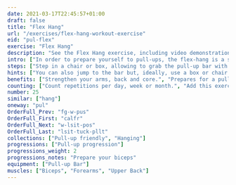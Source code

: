 ```yaml
---
date: 2021-03-17T22:45:57+01:00
draft: false
title: "Flex Hang"
url: "/exercises/flex-hang-workout-exercise"
eid: "pul-flex"
exercise: "Flex Hang"
description: "See the Flex Hang exercise, including video demonstration and instructions on how-to perform. Identify benefits and activated body parts, see similar, related and supporting exercises."
intro: ["In order to prepare yourself to pull-ups, the flex-hang is a starting exercise that will strengthen all muscles used when proper pulling."]
steps: ["Step in a chair or box, allowing to grab the pull-up bar with your elbows bent, chin above the bar, and without effort.", "Step forward, keeping the elbows in the bent position and sustaining your body only with the arms.", "Return to the chair or box after holding this position for a few seconds."]
hints: ["You can also jump to the bar but, ideally, use a box or chair to climb on.", "Avoid balancing. Keep your body steady.", "In a lower pull-up bar, say in the door, bet your knees to put all weight in your arms."]
benefits: ["Strengthen your arms, back and core.", "Prepares for a pull-up."]
counting: ["Count repetitions per day, week or month.", "Add this exercise to the list of Pull-up friendly you use, count them at well as negative pull-ups."]
number: 25
similar: ["hang"]
oneway: "pul"
OrderFull_Prev: "fg-w-pus"
OrderFull_First: "calfr"
OrderFull_Next: "w-lsit-pos"
OrderFull_Last: "lsit-tuck-pllt"
collections: ["Pull-up friendly", "Hanging"]
progressions: ["Pull-up progression"]
progressions_weight: 2
progressions_notes: "Prepare your biceps"
equipment: ["Pull-up Bar"]
muscles: ["Biceps", "Forearms", "Upper Back"]
---
```

